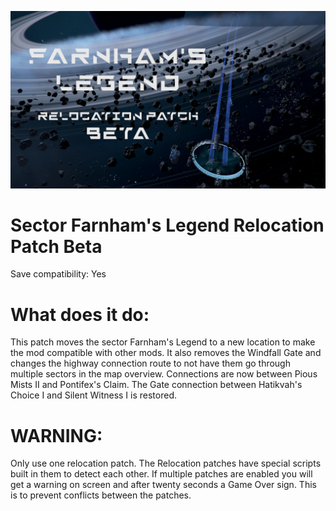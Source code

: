 ![Alt text](preview.png?raw=true "Title")

# Sector Farnham's Legend Relocation Patch Beta
Save compatibility: Yes

# What does it do:
This patch moves the sector Farnham's Legend to a new location to make the mod compatible with other mods. It also removes the Windfall Gate and changes the highway connection route to not have them go through multiple sectors in the map overview. Connections are now between Pious Mists II and Pontifex's Claim. The Gate connection between Hatikvah's Choice I and Silent Witness I is restored.

# WARNING:
Only use one relocation patch. The Relocation patches have special scripts built in them to detect each other. If multiple patches are enabled you will get a warning on screen and after twenty seconds a Game Over sign. This is to prevent conflicts between the patches.

